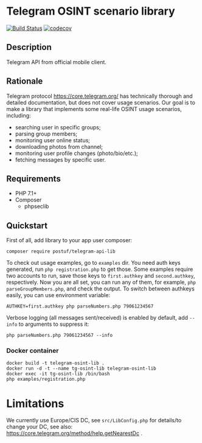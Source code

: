 # Telegram OSINT scenario library

[![Build Status](https://travis-ci.org/postuf/telegram-osint-lib.svg?branch=master)](https://travis-ci.org/postuf/telegram-osint-lib) [![codecov](https://codecov.io/gh/Postuf/telegram-osint-lib/branch/master/graph/badge.svg)](https://codecov.io/gh/Postuf/telegram-osint-lib)

## Description

Telegram API from official mobile client.

## Rationale

Telegram protocol https://core.telegram.org/ has technically thorough and detailed documentation, but does not cover usage scenarios.
Our goal is to make a library that implements some real-life OSINT usage scenarios, including:
* searching user in specific groups;
* parsing group members;
* monitoring user online status;
* downloading photos from channel;
* monitoring user profile changes (photo/bio/etc.);
* fetching messages by specific user.

## Requirements

* PHP 7.1+
* Composer
  * phpseclib

## Quickstart

First of all, add library to your app user composer:

```
composer require postuf/telegram-api-lib
```

To check out usage examples, go to `examples` dir.
You need auth keys generated, run `php registration.php` to get those.
Some examples require two accounts to run, save those keys to `first.authkey` and `second.authkey`, respectively.
Now you are all set, you can run any of them, for example, `php parseGroupMembers.php`, and check the output.
To switch between authkeys easily, you can use environment variable:

```
AUTHKEY=first.authkey php parseNumbers.php 79061234567
```

Verbose logging (all messages sent/received) is enabled by default, add `--info` to arguments to suppress it:

```
php parseNumbers.php 79061234567 --info
```

### Docker container

```
docker build -t telegram-osint-lib . 
docker run -d -t --name tg-osint-lib telegram-osint-lib
docker exec -it tg-osint-lib /bin/bash
php examples/registration.php
```

# Limitations

We currently use Europe/CIS DC, see `src/LibConfig.php` for details/to change your DC, see also: https://core.telegram.org/method/help.getNearestDc .
